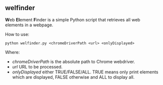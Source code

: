 ## welfinder

**W**eb **El**ement **F**inder is a simple Python script that retrieves all web elements in a webpage.

How to use:

`` python welfinder.py <chromeDriverPath <url> <onlyDisplayed> ``

Where:

* _chromeDriverPath_ is the absolute path to Chrome webdriver.
* _url_ URL to be processed.
* _onlyDisplayed_ either TRUE/FALSE/ALL. TRUE means only print elements which are displayed, FALSE otherwise and ALL to display all.
